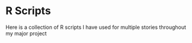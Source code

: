 # R Scripts

Here is a collection of R scripts I have used for multiple stories throughout my major project
